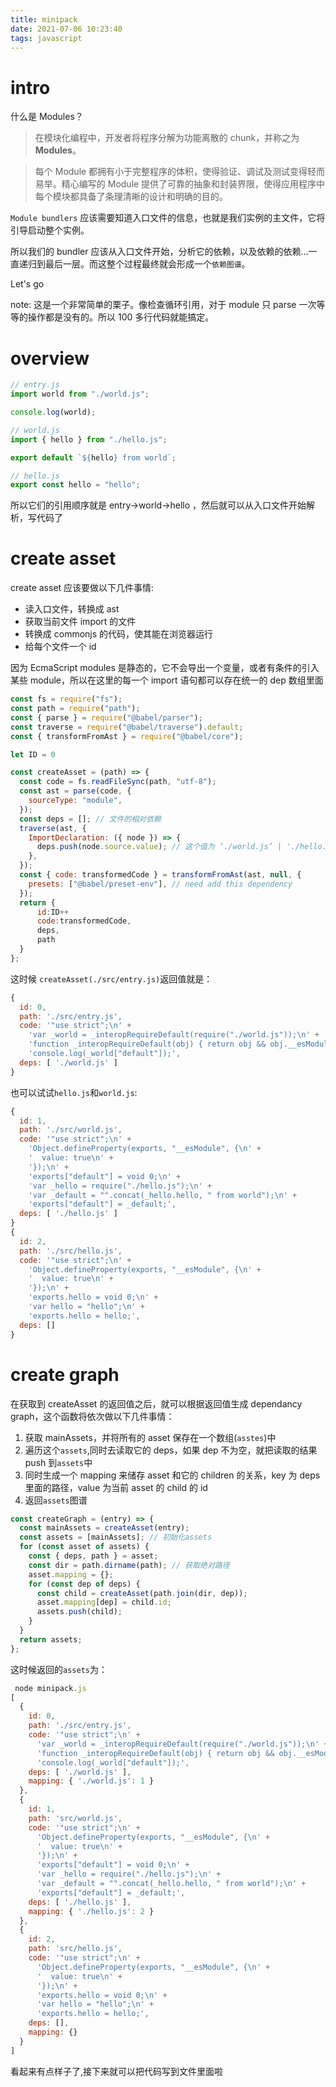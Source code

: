 ```yaml
---
title: minipack
date: 2021-07-06 10:23:40
tags: javascript
---
```


# intro

什么是 Modules？

> 在模块化编程中，开发者将程序分解为功能离散的 chunk，并称之为 **Modules**。

> 每个 Module 都拥有小于完整程序的体积，使得验证、调试及测试变得轻而易举。精心编写的 Module 提供了可靠的抽象和封装界限，使得应用程序中每个模块都具备了条理清晰的设计和明确的目的。

`Module bundlers` 应该需要知道入口文件的信息，也就是我们实例的主文件，它将引导启动整个实例。

所以我们的 bundler 应该从入口文件开始，分析它的依赖，以及依赖的依赖...一直递归到最后一层。而这整个过程最终就会形成一个`依赖图谱`。

Let's go

note: 这是一个非常简单的栗子。像检查循环引用，对于 module 只 parse 一次等等的操作都是没有的。所以 100 多行代码就能搞定。

# overview

```js
// entry.js
import world from "./world.js";

console.log(world);
```

```js
// world.js
import { hello } from "./hello.js";

export default `${hello} from world`;
```

```js
// hello.js
export const hello = "hello";
```

所以它们的引用顺序就是 entry->world->hello ，然后就可以从入口文件开始解析，写代码了

# create asset

create asset 应该要做以下几件事情:

- 读入口文件，转换成 ast
- 获取当前文件 import 的文件
- 转换成 commonjs 的代码，使其能在浏览器运行
- 给每个文件一个 id

因为 EcmaScript modules 是静态的，它不会导出一个变量，或者有条件的引入某些 module，所以在这里的每一个 import 语句都可以存在统一的 dep 数组里面

```js
const fs = require("fs");
const path = require("path");
const { parse } = require("@babel/parser");
const traverse = require("@babel/traverse").default;
const { transformFromAst } = require("@babel/core");

let ID = 0

const createAsset = (path) => {
  const code = fs.readFileSync(path, "utf-8");
  const ast = parse(code, {
    sourceType: "module",
  });
  const deps = []; // 文件的相对依赖
  traverse(ast, {
    ImportDeclaration: ({ node }) => {
      deps.push(node.source.value); // 这个值为 ‘./world.js’ | './hello.js'
    },
  });
  const { code: transformedCode } = transformFromAst(ast, null, {
    presets: ["@babel/preset-env"], // need add this dependency
  });
  return {
      id:ID++
      code:transformedCode,
      deps,
      path
  }
};
```

这时候 `createAsset(./src/entry.js)`返回值就是：

```js
{
  id: 0,
  path: './src/entry.js',
  code: '"use strict";\n' +
    'var _world = _interopRequireDefault(require("./world.js"));\n' +
    'function _interopRequireDefault(obj) { return obj && obj.__esModule ? obj : { "default": obj }; }\n' +
    'console.log(_world["default"]);',
  deps: [ './world.js' ]
}
```

也可以试试`hello.js`和`world.js`:

```js
{
  id: 1,
  path: './src/world.js',
  code: '"use strict";\n' +
    'Object.defineProperty(exports, "__esModule", {\n' +
    '  value: true\n' +
    '});\n' +
    'exports["default"] = void 0;\n' +
    'var _hello = require("./hello.js");\n' +
    'var _default = "".concat(_hello.hello, " from world");\n' +
    'exports["default"] = _default;',
  deps: [ './hello.js' ]
}
{
  id: 2,
  path: './src/hello.js',
  code: '"use strict";\n' +
    'Object.defineProperty(exports, "__esModule", {\n' +
    '  value: true\n' +
    '});\n' +
    'exports.hello = void 0;\n' +
    'var hello = "hello";\n' +
    'exports.hello = hello;',
  deps: []
}
```

# create graph

在获取到 createAsset 的返回值之后，就可以根据返回值生成 dependancy graph，这个函数将依次做以下几件事情：

1. 获取 mainAssets，并将所有的 asset 保存在一个数组(`asstes`)中
2. 遍历这个`assets`,同时去读取它的 deps，如果 dep 不为空，就把读取的结果 push 到`assets`中
3. 同时生成一个 mapping 来储存 asset 和它的 children 的关系，key 为 deps 里面的路径，value 为当前 asset 的 child 的 id
4. 返回`assets`图谱

```js
const createGraph = (entry) => {
  const mainAssets = createAsset(entry);
  const assets = [mainAssets]; // 初始化assets
  for (const asset of assets) {
    const { deps, path } = asset;
    const dir = path.dirname(path); // 获取绝对路径
    asset.mapping = {};
    for (const dep of deps) {
      const child = createAsset(path.join(dir, dep));
      asset.mapping[dep] = child.id;
      assets.push(child);
    }
  }
  return assets;
};
```

这时候返回的`assets`为：

```js
 node minipack.js
[
  {
    id: 0,
    path: './src/entry.js',
    code: '"use strict";\n' +
      'var _world = _interopRequireDefault(require("./world.js"));\n' +
      'function _interopRequireDefault(obj) { return obj && obj.__esModule ? obj : { "default": obj }; }\n' +
      'console.log(_world["default"]);',
    deps: [ './world.js' ],
    mapping: { './world.js': 1 }
  },
  {
    id: 1,
    path: 'src/world.js',
    code: '"use strict";\n' +
      'Object.defineProperty(exports, "__esModule", {\n' +
      '  value: true\n' +
      '});\n' +
      'exports["default"] = void 0;\n' +
      'var _hello = require("./hello.js");\n' +
      'var _default = "".concat(_hello.hello, " from world");\n' +
      'exports["default"] = _default;',
    deps: [ './hello.js' ],
    mapping: { './hello.js': 2 }
  },
  {
    id: 2,
    path: 'src/hello.js',
    code: '"use strict";\n' +
      'Object.defineProperty(exports, "__esModule", {\n' +
      '  value: true\n' +
      '});\n' +
      'exports.hello = void 0;\n' +
      'var hello = "hello";\n' +
      'exports.hello = hello;',
    deps: [],
    mapping: {}
  }
]
```

看起来有点样子了,接下来就可以把代码写到文件里面啦
